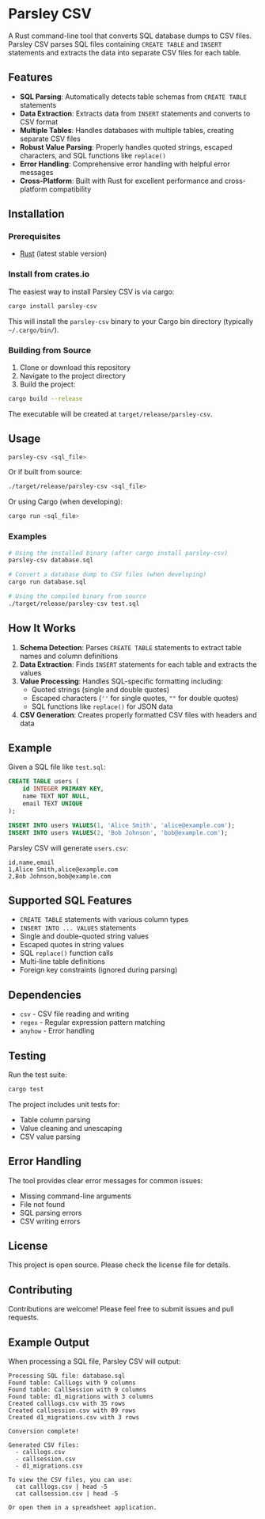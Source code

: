 # Parsley CSV

A Rust command-line tool that converts SQL database dumps to CSV files. Parsley CSV parses SQL files containing `CREATE TABLE` and `INSERT` statements and extracts the data into separate CSV files for each table.

## Features

- **SQL Parsing**: Automatically detects table schemas from `CREATE TABLE` statements
- **Data Extraction**: Extracts data from `INSERT` statements and converts to CSV format
- **Multiple Tables**: Handles databases with multiple tables, creating separate CSV files
- **Robust Value Parsing**: Properly handles quoted strings, escaped characters, and SQL functions like `replace()`
- **Error Handling**: Comprehensive error handling with helpful error messages
- **Cross-Platform**: Built with Rust for excellent performance and cross-platform compatibility

## Installation

### Prerequisites

- [Rust](https://rustup.rs/) (latest stable version)

### Install from crates.io

The easiest way to install Parsley CSV is via cargo:

```bash
cargo install parsley-csv
```

This will install the `parsley-csv` binary to your Cargo bin directory (typically `~/.cargo/bin/`).

### Building from Source

1. Clone or download this repository
2. Navigate to the project directory
3. Build the project:

```bash
cargo build --release
```

The executable will be created at `target/release/parsley-csv`.

## Usage

```bash
parsley-csv <sql_file>
```

Or if built from source:

```bash
./target/release/parsley-csv <sql_file>
```

Or using Cargo (when developing):

```bash
cargo run <sql_file>
```

### Examples

```bash
# Using the installed binary (after cargo install parsley-csv)
parsley-csv database.sql

# Convert a database dump to CSV files (when developing)
cargo run database.sql

# Using the compiled binary from source
./target/release/parsley-csv test.sql
```

## How It Works

1. **Schema Detection**: Parses `CREATE TABLE` statements to extract table names and column definitions
2. **Data Extraction**: Finds `INSERT` statements for each table and extracts the values
3. **Value Processing**: Handles SQL-specific formatting including:
   - Quoted strings (single and double quotes)
   - Escaped characters (`''` for single quotes, `""` for double quotes)
   - SQL functions like `replace()` for JSON data
4. **CSV Generation**: Creates properly formatted CSV files with headers and data

## Example

Given a SQL file like `test.sql`:

```sql
CREATE TABLE users (
    id INTEGER PRIMARY KEY,
    name TEXT NOT NULL,
    email TEXT UNIQUE
);

INSERT INTO users VALUES(1, 'Alice Smith', 'alice@example.com');
INSERT INTO users VALUES(2, 'Bob Johnson', 'bob@example.com');
```

Parsley CSV will generate `users.csv`:

```csv
id,name,email
1,Alice Smith,alice@example.com
2,Bob Johnson,bob@example.com
```

## Supported SQL Features

- `CREATE TABLE` statements with various column types
- `INSERT INTO ... VALUES` statements
- Single and double-quoted string values
- Escaped quotes in string values
- SQL `replace()` function calls
- Multi-line table definitions
- Foreign key constraints (ignored during parsing)

## Dependencies

- `csv` - CSV file reading and writing
- `regex` - Regular expression pattern matching
- `anyhow` - Error handling

## Testing

Run the test suite:

```bash
cargo test
```

The project includes unit tests for:
- Table column parsing
- Value cleaning and unescaping
- CSV value parsing

## Error Handling

The tool provides clear error messages for common issues:
- Missing command-line arguments
- File not found
- SQL parsing errors
- CSV writing errors

## License

This project is open source. Please check the license file for details.

## Contributing

Contributions are welcome! Please feel free to submit issues and pull requests.

## Example Output

When processing a SQL file, Parsley CSV will output:

```
Processing SQL file: database.sql
Found table: CallLogs with 9 columns
Found table: CallSession with 9 columns
Found table: d1_migrations with 3 columns
Created calllogs.csv with 35 rows
Created callsession.csv with 89 rows
Created d1_migrations.csv with 3 rows

Conversion complete!

Generated CSV files:
  - calllogs.csv
  - callsession.csv
  - d1_migrations.csv

To view the CSV files, you can use:
  cat calllogs.csv | head -5
  cat callsession.csv | head -5

Or open them in a spreadsheet application.
```
